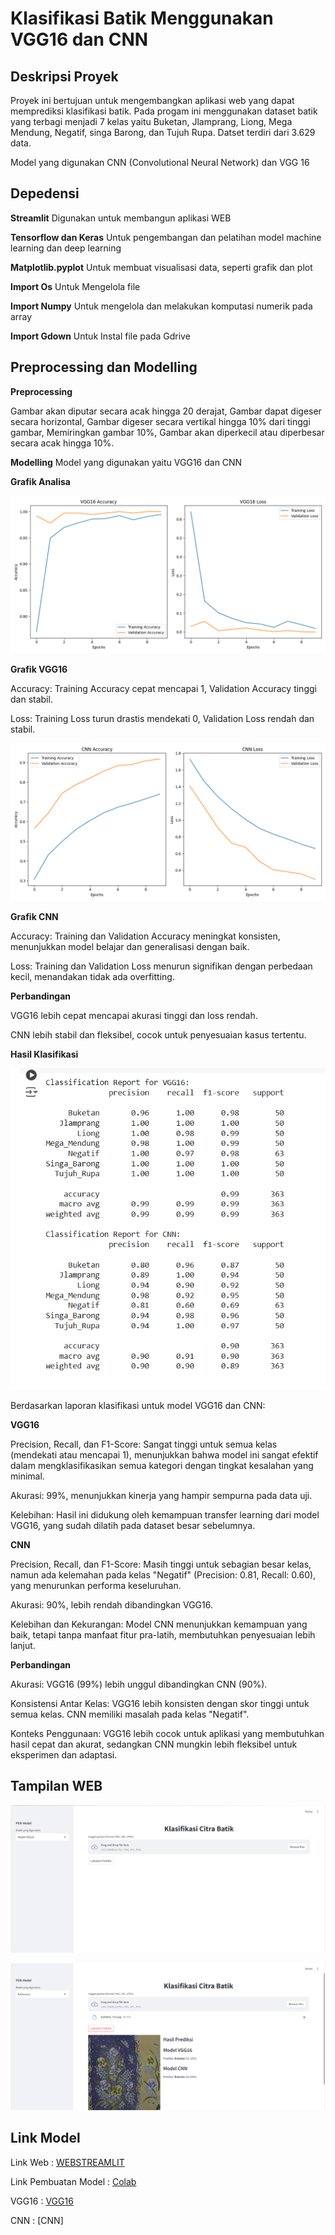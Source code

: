 # Klasifikasi Batik Menggunakan VGG16 dan CNN

## Deskripsi Proyek

Proyek ini bertujuan untuk mengembangkan aplikasi web yang dapat memprediksi klasifikasi batik. Pada progam ini menggunakan dataset batik yang terbagi menjadi 7 kelas yaitu Buketan, Jlamprang, Liong, Mega Mendung, Negatif, singa Barong, dan Tujuh Rupa. Datset terdiri dari 3.629 data. 

Model yang digunakan CNN (Convolutional Neural Network) dan VGG 16

## Depedensi
**Streamlit** Digunakan untuk membangun aplikasi WEB

**Tensorflow dan Keras** Untuk pengembangan dan pelatihan model machine learning dan deep learning

**Matplotlib.pyplot** Untuk membuat visualisasi data, seperti grafik dan plot

**Import Os** Untuk Mengelola file

**Import Numpy** Untuk mengelola dan melakukan komputasi numerik pada array

**Import Gdown** Untuk Instal file pada Gdrive

## Preprocessing dan Modelling

**Preprocessing**

Gambar akan diputar secara acak hingga 20 derajat, Gambar dapat digeser secara horizontal, Gambar digeser secara vertikal hingga 10% dari tinggi gambar, Memiringkan gambar 10%, Gambar akan diperkecil atau diperbesar secara acak hingga 10%.

**Modelling** 
Model yang digunakan yaitu VGG16 dan CNN

**Grafik Analisa**

![Grafik VGG16](https://github.com/Daffabray/UAP047/blob/main/Grafik%20Akurasi/vgg16.png)

**Grafik VGG16**

Accuracy: Training Accuracy cepat mencapai 1, Validation Accuracy tinggi dan stabil.

Loss: Training Loss turun drastis mendekati 0, Validation Loss rendah dan stabil.

![Grafik CNN](https://github.com/Daffabray/UAP047/blob/main/Grafik%20Akurasi/cnn.png)

**Grafik CNN**

Accuracy: Training dan Validation Accuracy meningkat konsisten, menunjukkan model belajar dan generalisasi dengan baik.

Loss: Training dan Validation Loss menurun signifikan dengan perbedaan kecil, menandakan tidak ada overfitting.

**Perbandingan**

VGG16 lebih cepat mencapai akurasi tinggi dan loss rendah.

CNN lebih stabil dan fleksibel, cocok untuk penyesuaian kasus tertentu.


**Hasil Klasifikasi**

![Kalsifikasi Report](https://github.com/Daffabray/UAP047/blob/main/Grafik%20Akurasi/Screenshot%20(102).png)

Berdasarkan laporan klasifikasi untuk model VGG16 dan CNN:

**VGG16**

Precision, Recall, dan F1-Score: Sangat tinggi untuk semua kelas (mendekati atau mencapai 1), menunjukkan bahwa model ini sangat efektif dalam mengklasifikasikan semua kategori dengan tingkat kesalahan yang minimal.

Akurasi: 99%, menunjukkan kinerja yang hampir sempurna pada data uji.

Kelebihan: Hasil ini didukung oleh kemampuan transfer learning dari model VGG16, yang sudah dilatih pada dataset besar sebelumnya.

**CNN**

Precision, Recall, dan F1-Score: Masih tinggi untuk sebagian besar kelas, namun ada kelemahan pada kelas "Negatif" (Precision: 0.81, Recall: 0.60), yang menurunkan performa keseluruhan.

Akurasi: 90%, lebih rendah dibandingkan VGG16.

Kelebihan dan Kekurangan: Model CNN menunjukkan kemampuan yang baik, tetapi tanpa manfaat fitur pra-latih, membutuhkan penyesuaian lebih lanjut.

**Perbandingan**

Akurasi: VGG16 (99%) lebih unggul dibandingkan CNN (90%).

Konsistensi Antar Kelas: VGG16 lebih konsisten dengan skor tinggi untuk semua kelas. CNN memiliki masalah pada kelas "Negatif".

Konteks Penggunaan: VGG16 lebih cocok untuk aplikasi yang membutuhkan hasil cepat dan akurat, sedangkan CNN mungkin lebih fleksibel untuk eksperimen dan adaptasi.

## Tampilan WEB

![Tampilan2](https://github.com/Daffabray/UAP047/blob/main/Tampilan/Screenshot%20(103).png)


![Tampilan1](https://github.com/Daffabray/UAP047/blob/main/Tampilan/Screenshot%20(104).png)


## Link Model

Link Web : [WEBSTREAMLIT](http://localhost:8501/)

Link Pembuatan Model : [Colab](https://colab.research.google.com/drive/17ZHgzijLX2j9hNGIhZXdsgbpn1hPYBxr?usp=sharing)

VGG16 : [VGG16](https://drive.google.com/file/d/1FtAHDXYGWxYdS3k_lPoS4x_Rt-OO3DkG/view?usp=sharing)

CNN   : [CNN]
